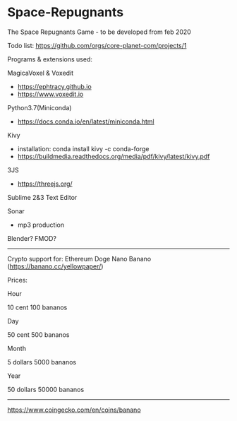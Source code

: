 # Space-Repugnants
The Space Repugnants Game - to be developed from feb 2020

Todo list:
https://github.com/orgs/core-planet-com/projects/1

Programs & extensions used:

MagicaVoxel & Voxedit
- https://ephtracy.github.io
- https://www.voxedit.io

Python3.7(Miniconda)
- https://docs.conda.io/en/latest/miniconda.html

Kivy 
- installation: conda install kivy -c conda-forge
- https://buildmedia.readthedocs.org/media/pdf/kivy/latest/kivy.pdf

3JS
- https://threejs.org/

Sublime 2&3 Text Editor

Sonar
- mp3 production

Blender?
FMOD?


------------------------------------------------------------------------------------------
Crypto support for:
Ethereum
Doge
Nano
Banano (https://banano.cc/yellowpaper/)

Prices:

Hour  

10 cent
100 bananos

Day   

50 cent
500 bananos

Month 

5 dollars
5000 bananos

Year 

50 dollars
50000 bananos


------------------------------------------------------------------------------------------

https://www.coingecko.com/en/coins/banano
